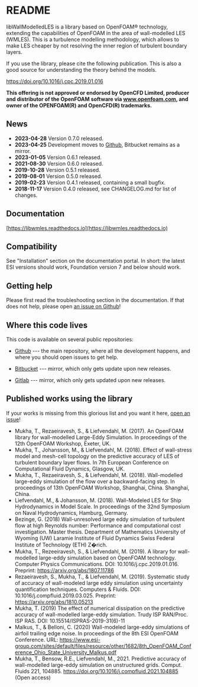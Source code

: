 # README #

libWallModelledLES is a library based on OpenFOAM® technology, extending the capabilities of OpenFOAM in the area of wall-modelled LES (WMLES).
This is a turbulence modelling methodology, which allows to make LES cheaper by not resolving the inner region of turbulent boundary layers.

If you use the library, please cite the following publication. This is also a good source for understanding the theory behind the models.

https://doi.org/10.1016/j.cpc.2019.01.016

**This offering is not approved or endorsed by OpenCFD Limited, producer and distributor of the OpenFOAM software via www.openfoam.com, and owner of the OPENFOAM(R) and OpenCFD(R) trademarks.**

## News ##

- **2023-04-28** Version 0.7.0 released.
- **2023-04-25** Development moves to [Github](https://github.com/timofeymukha/libWallModelledLES/), Bitbucket remains as a mirror.
- **2023-01-05** Version 0.6.1 released.
- **2021-08-30** Version 0.6.0 released.
- **2019-10-28** Version 0.5.1 released.
- **2019-08-01** Version 0.5.0 released.
- **2019-02-23** Version 0.4.1 released, containing a small bugfix.
- **2018-11-17** Version 0.4.0 released, see CHANGELOG.md for list of changes.

## Documentation
[https://libwmles.readthedocs.io](https://libwmles.readthedocs.io)

## Compatibility ##

See "Installation" section on the documentation portal. In short: the latest ESI versions should work, Foundation version 7  and below should work.

## Getting help

Please first read the troubleshooting section in the documentation.
If that does not help, please open [an issue on Github](https://github.com/timofeymukha/libWallModelledLES/issues)!

## Where this code lives
This code is available on several public repositories:
- [Github](https://github.com/timofeymukha/libWallModelledLES) --- the main repository, where all the development happens, and where you should open issues to get help.
- [Bitbucket](https://bitbucket.org/lesituu/libwallmodelledles/) --- mirror, which only gets update upon new releases.
 
- [Gitlab](https://gitlab.com/chalmers-marine-technology/libwallmodelledles) --- mirror, which only gets updated upon new releases.

## Published works using the library

If your works is missing from this glorious list and you want it here, [open an issue](https://github.com/timofeymukha/libWallModelledLES/issues)!


- Mukha, T., Rezaeiravesh, S., & Liefvendahl, M. (2017). An OpenFOAM library for wall-modelled Large-Eddy Simulation. In proceedings of the 12th OpenFOAM Workshop, Exeter, UK.
- Mukha, T., Johansson, M., & Liefvendahl, M. (2018). Effect of wall-stress model and mesh-cell topology on the predictive accuracy of LES of turbulent boundary layer flows.
  In 7th European Conference on Computational Fluid Dynamics, Glasgow, UK.
- Mukha, T., Rezaeiravesh, S., & Liefvendahl, M. (2018). Wall-modelled large-eddy simulation of the flow over a backward-facing step. In proceedings of 13th OpenFOAM Workshop, Shanghai, China. Shanghai, China.
- Liefvendahl, M., & Johansson, M. (2018). Wall-Modeled LES for Ship Hydrodynamics in Model Scale. In proceedings of the 32nd Symposium on Naval Hydrodynamics, Hamburg, Germany.
- Bezinge, G. (2018) Wall-unresolved large eddy simulation of turbulent flow at high Reynolds number: Performance and computational cost investigation. Master thesis.
  Department of Mathematics University of Wyoming (UW) Laramie Institute of Fluid Dynamics Swiss Federal Institute of Technology (ETH) Z�rich.
- Mukha, T., Rezeeiravesh, S., & Liefvendahl, M. (2019). A library for wall-modelled large-eddy simulation based on OpenFOAM technology. Computer Physics Communications. DOI: 10.1016/j.cpc.2019.01.016. Preprint: https://arxiv.org/abs/1807.11786
- Rezaeiravesh, S., Mukha, T., & Liefvendahl, M. (2019). Systematic study of accuracy of wall-modeled large eddy simulation using uncertainty quantification techniques. Computers & Fluids. DOI: 10.1016/j.compfluid.2019.03.025. Preprint: https://arxiv.org/abs/1810.05213
- Mukha, T. (2019) The effect of numerical dissipation on the predictive accuracy of wall-modelled large-eddy simulation. Trudy ISP RAN/Proc. ISP RAS. DOI: 10.15514/ISPRAS-2019-31(6)-11
- Malkus, T., &  Belloni, C. (2020) Wall-modeled large-eddy simulations of airfoil trailing edge noise. In proceedings of the 8th ESI OpenFOAM Conference. URL: https://www.esi-group.com/sites/default/files/resource/other/1682/8th_OpenFOAM_Conference_Ohio_State_University_Malkus.pdf
- Mukha, T., Bensow, R.E., Liefvendahl, M., 2021. Predictive accuracy of wall-modelled large-eddy simulation on unstructured grids. Comput. Fluids 221, 104885. https://doi.org/10.1016/j.compfluid.2021.104885 (Open access)

